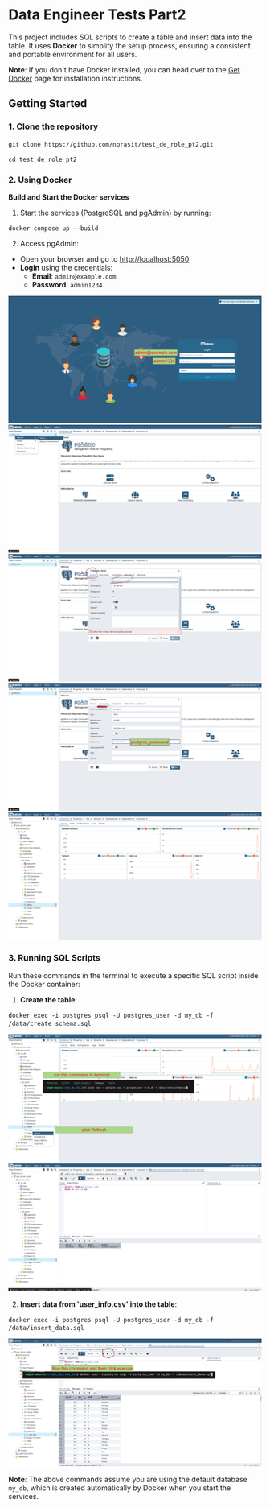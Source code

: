 # Data Engineer Tests Part2

This project includes SQL scripts to create a table and insert data into the table. It uses **Docker** to simplify the setup process, ensuring a consistent and portable environment for all users.

**Note**: If you don't have Docker installed, you can head over to the [Get Docker](https://docs.docker.com/get-docker/) page for installation instructions.

## Getting Started

### 1. Clone the repository
```
git clone https://github.com/norasit/test_de_role_pt2.git
```
```
cd test_de_role_pt2
```

### 2. Using Docker
**Build and Start the Docker services**
1. Start the services (PostgreSQL and pgAdmin) by running:
```
docker compose up --build
```


2. Access pgAdmin:
- Open your browser and go to [http://localhost:5050](http://localhost:5050)
- **Login** using the credentials:
  - **Email**: `admin@example.com`
  - **Password**: `admin1234`

![pgAdmin Login](images/1_login_pgAdmin.png "pgAdmin Login Example")
![pgAdmin register server](images/2_register_server.png "pgAdmin register server")
![pgAdmin create server](images/3_create_your_server_name.png "pgAdmin crete server")
![pgAdmin setup connection](images/4_setup_connection.png "pgAdmin setup connection")
![pgAdmin preview table](images/5_preview_table_in_db.png "pgAdmin preview table")

### 3. Running SQL Scripts
Run these commands in the terminal to execute a specific SQL script inside the Docker container:

1. **Create the table**:

```
docker exec -i postgres psql -U postgres_user -d my_db -f /data/create_schema.sql
```

![pgAdmin create table](images/6y_refresh.png "run command and refresh")
![pgAdmin blank table](images/7_blank_table.png "preview blank table")

2. **Insert data from 'user_info.csv' into the table**:

```
docker exec -i postgres psql -U postgres_user -d my_db -f /data/insert_data.sql
```

![pgAdmin insert data](images/8y_preview_data_in_table.png "preview data in table")

**Note**: The above commands assume you are using the default database `my_db`, which is created automatically by Docker when you start the services.
